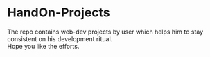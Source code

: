 # HandOn-Projects
The repo contains web-dev projects by user which helps him to stay consistent on his development ritual.
<br>
Hope you like the efforts.
